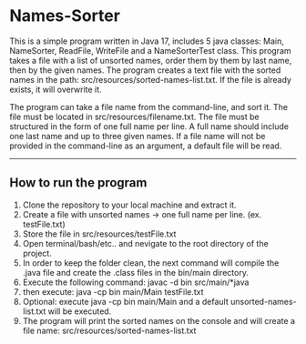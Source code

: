 # Names-Sorter

This is a simple program written in Java 17, includes 5 java classes: Main, NameSorter, ReadFile, WriteFile and a NameSorterTest class.
This program takes a file with a list of unsorted names, order them by them by last name, then by the given names.
The program creates a text file with the sorted names in the path: src/resources/sorted-names-list.txt. 
If the file is already exists, it will overwrite it. 

The program can take a file name from the command-line, and sort it. The file must be located in src/resources/filename.txt.
The file must be structured in the form of one full name per line. A full name should include one last name and up to three given names. 
If a file name will not be provided in the command-line as an argument, a default file will be read. 

---
## How to run the program 
1. Clone the repository to your local machine and extract it. 
2. Create a file with unsorted names -> one full name per line. (ex. testFile.txt)
3. Store the file in src/resources/testFile.txt
4. Open terminal/bash/etc.. and nevigate to the root directory of the project. 
5. In order to keep the folder clean, the next command will compile the .java file and create the .class files in the bin/main directory. 
6. Execute the following command:     javac -d bin src/main/*java  
7. then execute:      java -cp bin main/Main testFile.txt
8. Optional: execute java -cp bin main/Main and a default unsorted-names-list.txt will be executed. 
9. The program will print the sorted names on the console and will create a file name: src/resources/sorted-names-list.txt  
